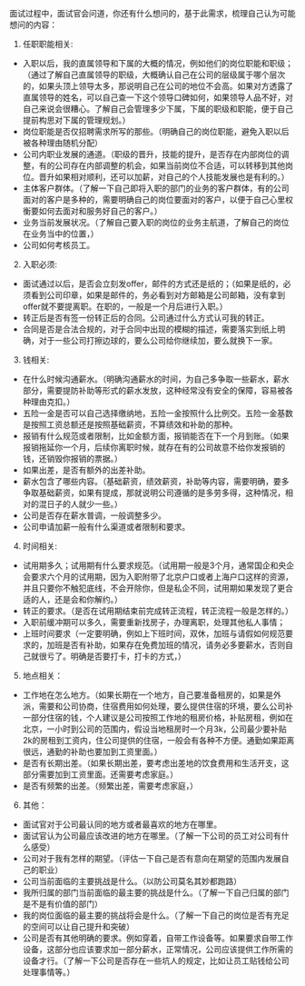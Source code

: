 面试过程中，面试官会问道，你还有什么想问的，基于此需求，梳理自己认为可能想问的内容：
1. 任职职能相关:
- 入职以后，我的直属领导和下属的大概的情况，例如他们的岗位职能和职级；（通过了解自己直属领导的职级，大概确认自己在公司的层级属于哪个层次的，如果头顶上领导太多，那说明自己在公司的地位不会高。如果对方透露了直属领导的姓名，可以自己查一下这个领导口碑如何，如果领导人品不好，对自己来说会很糟心。了解自己会管理多少下属，下属的职级和职能，便于自己提前构思对下属的管理规划。）
- 岗位职能是否仅招聘需求所写的那些。（明确自己的岗位职能，避免入职以后被各种理由随机分配）
- 公司内职业发展的通道。（职级的晋升，技能的提升，是否存在内部岗位的调整，有的公司存在内部调整的机会，如果当前岗位不合适，可以转移到其他岗位。晋升如果相对顺利，还可以加薪，对自己的个人技能发展也是有利的。）
- 主体客户群体。（了解一下自己即将入职的部门的业务的客户群体，有的公司面对的客户是多种的，需要明确自己的岗位要面对的客户，以便于自己心里权衡要如何去面对和服务好自己的客户。）
- 业务当前发展状况。（了解自己要入职的岗位的业务主航道，了解自己的岗位在业务当中的位置，）
- 公司如何考核员工。
2. 入职必须:
- 面试通过以后，是否会立刻发offer，邮件的方式还是纸的；（如果是纸的，必须看到公司印章，如果是邮件的，务必看到对方邮箱是公司邮箱，没有拿到offer就不要提离职。在职的，一般是一个月后进行入职。）
- 转正后是否有签一份转正后的合同。公司通过什么方式认可我的转正。
- 合同是否是合法合规的，对于合同中出现的模糊的描述，需要落实到纸上明确，对于一些公司打擦边球的，要么公司给你继续加，要么就换下一家。
3. 钱相关:
- 在什么时候沟通薪水。（明确沟通薪水的时间，为自己多争取一些薪水，薪水部分，需要提防补助等形式的薪水发放，这种经常没有安全的保障，容易被各种理由克扣。）
- 五险一金是否可以自己选择缴纳地，五险一金按照什么比例交。五险一金基数是按照工资总额还是按照基础薪资，不算绩效和补助的那种。
- 报销有什么规范或者限制，比如金额方面，报销能否在下一个月到账。（如果报销拖延你一个月，后续你离职时候，就存在有的公司故意不给你发报销的钱，还销毁你报销的票据。）
- 如果出差，是否有额外的出差补助。
- 薪水包含了哪些内容。（基础薪资，绩效薪资，补助等内容，需要明确，要多争取基础薪资，如果有提成，那就说明公司遵循的是多劳多得，这种情况，相对的混日子的人就少一些。）
- 公司是否存在薪水普调，一般调整多少。
- 公司申请加薪一般有什么渠道或者限制和要求。
4. 时间相关:
- 试用期多久；试用期有什么要求规范。（试用期一般是3个月，通常国企和央企会要求六个月的试用期，因为入职附带了北京户口或者上海户口这样的资源，并且只要你不触犯底线，不会开除你，但是私企不同，试用期如果发现了更合适的人，还是会和你解约。）
- 转正的要求。（是否在试用期结束前完成转正流程，转正流程一般是怎样的。）
- 入职前缓冲期可以多久，需要重新找房子，办理离职，处理其他私人事情；
- 上班时间要求（一定要明确，例如上下班时间，双休，加班与请假如何规范要求的，加班是否有补助，如果存在免费加班的情况，请务必多要薪水，否则自己就很亏了。明确是否要打卡，打卡的方式，）
5. 地点相关：
- 工作地在怎么地方。（如果长期在一个地方，自己要准备租房的，如果是外派，需要和公司协商，住宿费用如何处理，要么提供住宿的环境，要么公司补一部分住宿的钱，个人建议是公司按照工作地的租房价格，补贴房租，例如在北京，一小时到公司的范围内，假设当地租房时一个月3k，公司最少要补贴2k的房租到工资内，住公司提供的住宿，一般会有各种不方便。通勤如果距离很远，通勤的补助也要加到工资里面。）
- 是否有长期出差。（如果长期出差，要考虑出差地的饮食费用和生活开支，这部分需要加到工资里面。还需要考虑家庭。）
- 是否有频繁的出差。（频繁出差，需要考虑家庭，）
6. 其他：
- 面试官对于公司最认同的地方或者最喜欢的地方在哪里。
- 面试官认为公司最应该改进的地方在哪里。（了解一下公司的员工对公司有什么感受）
- 公司对于我有怎样的期望。（评估一下自己是否有意向在期望的范围内发展自己的职业）
- 公司当前面临的主要挑战是什么。（以防公司莫名其妙都跑路）
- 我所归属的部门当前面临的最主要的挑战是什么。（了解一下自己归属的部门是不是有价值的部门）
- 我的岗位面临的最主要的挑战将会是什么。（了解一下自己的岗位是否有充足的空间可以让自己提升和突破）
- 公司是否有其他明确的要求。例如穿着，自带工作设备等。如果要求自带工作设备，这部分也应该要求加一部分薪水，正常情况，公司应该提供工作所需的设备才行。（了解一下公司是否存在一些坑人的规定，比如让员工贴钱给公司处理事情等。）
